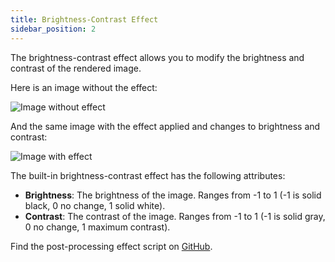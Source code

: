 ```yaml
---
title: Brightness-Contrast Effect
sidebar_position: 2
---
```


The brightness-contrast effect allows you to modify the brightness and contrast of the rendered image.

Here is an image without the effect:

![Image without effect](/img/user-manual/graphics/posteffects/without-effects.png)

And the same image with the effect applied and changes to brightness and contrast:

![Image with effect](/img/user-manual/graphics/posteffects/with-brightness-contrast.png)

The built-in brightness-contrast effect has the following attributes:

* **Brightness**: The brightness of the image. Ranges from -1 to 1 (-1 is solid black, 0 no change, 1 solid white).
* **Contrast**: The contrast of the image. Ranges from -1 to 1 (-1 is solid gray, 0 no change, 1 maximum contrast).

Find the post-processing effect script on [GitHub][3].

[3]: https://github.com/playcanvas/engine/blob/main/scripts/posteffects/posteffect-brightnesscontrast.js
